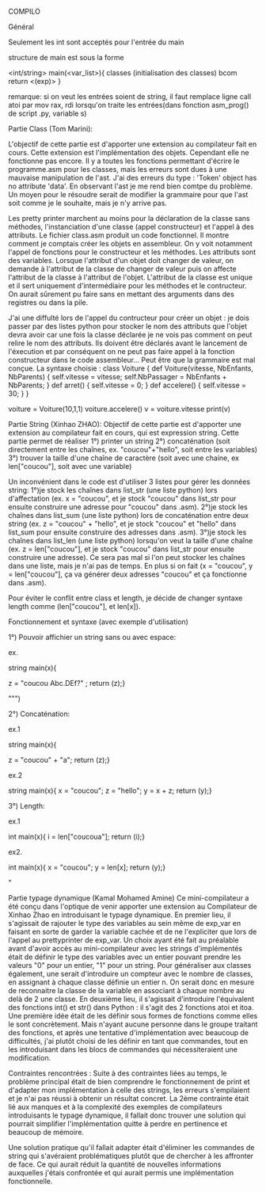 COMPILO

Général

Seulement les int sont acceptés pour l'entrée du main

structure de main est sous la forme

<int/string> main(<var_list>){
  classes (initialisation des classes)
  bcom
  return <(exp)>
}

remarque:
si on veut les entrées soient de string, il faut remplace ligne call atoi par mov rax, rdi lorsqu'on traite les entrées(dans fonction asm_prog() de script .py, variable s)

Partie Class (Tom Marini):

L'objectif de cette partie est d'apporter une extension au compilateur fait en cours. Cette extension est l'implémentation des objets. Cependant elle ne fonctionne pas encore. Il y a toutes les fonctions permettant d'écrire le programme.asm pour les classes, mais les erreurs sont dues à une mauvaise manipulation de l'ast. J'ai des erreurs du type : 'Token' object has no attribute 'data'. En observant l'ast je me rend bien comtpe du problème. Un moyen pour le résoudre serait de modifier la grammaire pour que l'ast soit comme je le souhaite, mais je n'y arrive pas.

Les pretty printer marchent au moins pour la déclaration de la classe sans méthodes, l'instanciation d'une classe (appel constructeur) et l'appel à des attributs.
Le fichier class.asm produit un code fonctionnel. Il montre comment je comptais créer les objets en assembleur. On y voit notamment l'appel de fonctions pour le constructeur et les méthodes. Les attributs sont des variables. Lorsque l'attribut d'un objet doit changer de valeur, on demande à l'attribut de la classe de changer de valeur puis on affecte l'attribut de la classe à l'attribut de l'objet. L'attribut de la classe est unique et il sert uniquement d'intermédiaire pour les méthodes et le contructeur. On aurait sûrement pu faire sans en mettant des arguments dans des registres ou dans la pile.

J'ai une diffulté lors de l'appel du contructeur pour créer un objet : je dois passer par des listes python pour stocker le nom des attributs que l'objet devra avoir car une fois la classe déclarée je ne vois pas comment on peut relire le nom des attributs. Ils doivent être déclarés avant le lancement de l'éxecution et par conséquent on ne peut pas faire appel à la fonction constructeur dans le code assembleur... Peut être que la grammaire est mal conçue.
La syntaxe choisie :
class Voiture {
  def Voiture(vitesse, NbEnfants, NbParents) {
    self.vitesse = vitesse;
    self.NbPassager = NbEnfants + NbParents;
  }
  def arret() {
    self.vitesse = 0;
  }
  def accelere() {
    self.vitesse = 30;
  }
}

voiture = Voiture(10,1,1)
voiture.accelere()
v = voiture.vitesse
print(v)



Partie String (Xinhao ZHAO):
Objectif de cette partie est d'apporter une extension au compilateur fait en cours, qui est expression string. Cette partie permet de réaliser 
1°) printer un string
2°) concaténation (soit directement entre les chaînes, ex. "coucou"+"hello", soit entre les variables)
3°) trouver la taille d'une chaîne de caractère (soit avec une chaine, ex len["coucou"], soit avec une variable)

Un inconvénient dans le code est d'utiliser 3 listes pour gérer les données string: 
1°)je stock les chaînes dans list_str (une liste python) lors d'affectation (ex. x = "coucou", et je stock "coucou" dans list_str pour ensuite construire une adresse pour "coucou" dans .asm).
2°)je stock les chaînes dans list_sum (une liste python) lors de concaténation entre deux string (ex. z = "coucou" + "hello", et je stock "coucou" et "hello" dans list_sum pour ensuite construire des adresses dans .asm).
3°)je stock les chaînes dans list_len (une liste python) lorsqu'on veut la taille d'une chaîne (ex. z = len["coucou"], et je stock "coucou" dans list_str pour ensuite construire une adresse).
Ce sera pas mal si l'on peut stocker les chaînes dans une liste, mais je n'ai pas de temps. En plus si on fait (x = "coucou", y = len["coucou"], ça va générer deux adresses "coucou" et ça fonctionne dans .asm). 

Pour éviter le conflit entre class et length, je décide de changer syntaxe length comme (len["coucou"], et len[x]).


Fonctionnement et syntaxe (avec exemple d'utilisation)

1°) Pouvoir affichier un string sans ou avec espace:

ex. 

string main(x){

z = "coucou Abc.DEf?" ;
return (z);}

""")


2°) Concaténation:

ex.1

string main(x){

z = "coucou" + "a"; 
return (z);}


ex.2

string main(x){ x = "coucou"; 
z = "hello"; 
y = x + z; 
return (y);}



3°) Length:

ex.1

int main(x){
i = len["coucoua"]; 
return (i);}

ex2.

int main(x){ 
x = "coucou"; 
y = len[x]; 
return (y);}

"


Partie typage dynamique (Kamal Mohamed Amine)
Ce mini-compilateur a été conçu dans l'optique de venir apporter une extension au Compilateur de Xinhao Zhao en introduisant le typage dynamique. En premier lieu, il s'agissait de rajouter le type des variables au sein même de exp_var en faisant en sorte de garder la variable cachée et de ne l'expliciter que lors de l'appel au prettyprinter de exp_var. Un choix ayant été fait au préalable avant d'avoir accès au mini-compilateur avec les strings d'implémentés était de définir le type des variables avec un entier pouvant prendre les valeurs "0" pour un entier, "1" pour un string. Pour généraliser aux classes également, une serait d'introduire un compteur avec le nombre de classes, en assignant à chaque classe définie un entier n. On serait donc en mesure de reconnaitre la classe de la variable en associant à chaque nombre au delà de 2 une classe. En deuxième lieu, il s'agissait d'introduire l'équivalent des fonctions int() et str() dans Python : il s'agit des 2 fonctions atoi et itoa. Une première idée était de les définir sous formes de fonctions comme elles le sont concrètement. Mais n'ayant aucune personne dans le groupe traitant des fonctions, et après une tentative d'implémentation avec beaucoup de difficultés, j'ai plutôt choisi de les définir en tant que commandes, tout en les introduisant dans les blocs de commandes qui nécessiteraient une modification.

Contraintes rencontrées : Suite à des contraintes liées au temps, le problème principal était de bien comprendre le fonctionnement de print et d'adapter mon implémentation à celle des strings, les erreurs s'empilaient et je n'ai pas réussi à obtenir un résultat concret. La 2ème contrainte était lié aux manques et à la complexité des exemples de compilateurs introduisants le typage dynamique, il fallait donc trouver une solution qui pourrait simplifier l'implémentation quitte à perdre en pertinence et beaucoup de mémoire.

Une solution pratique qu'il fallait adapter était d'éliminer les commandes de string qui s'avéraient problématiques plutôt que de chercher à les affronter de face. Ce qui aurait réduit la quantité de nouvelles informations auxquelles j'étais confrontée et qui aurait permis une implémentation fonctionnelle.

